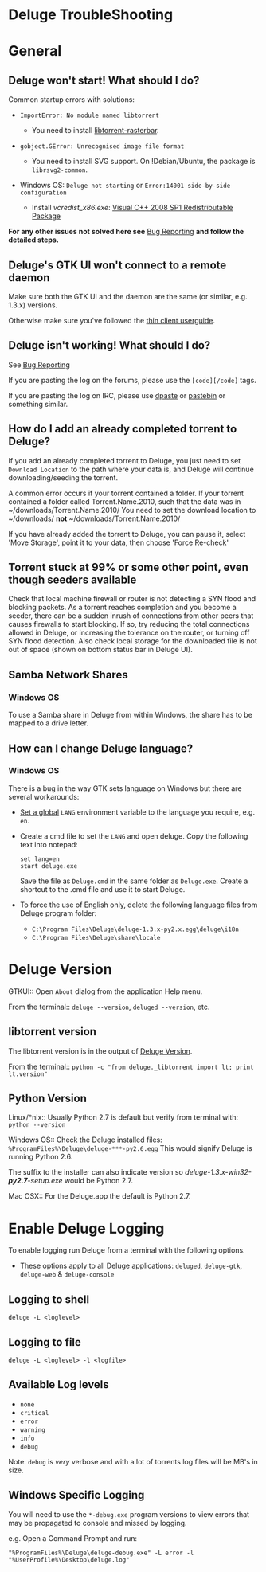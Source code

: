
<h1 style="text-align: left;">Deluge TroubleShooting</h1>


# General

## Deluge won't start! What should I do?

Common startup errors with solutions:

* `ImportError: No module named libtorrent`
    * You need to install [libtorrent-rasterbar](http://www.rasterbar.com/products/libtorrent/).

* `gobject.GError: Unrecognised image file format`
    * You need to install SVG support. On !Debian/Ubuntu, the package is `librsvg2-common`.

* Windows OS: `Deluge not starting` or `Error:14001 side-by-side configuration`
    * Install *vcredist_x86.exe*: [Visual C++ 2008 SP1 Redistributable Package](https://www.microsoft.com/en-us/download/details.aspx?id=26368)

**For any other issues not solved here see** [Bug Reporting](/contributing/bugreporting.md) **and follow the detailed steps.**

## Deluge's GTK UI won't connect to a remote daemon

Make sure both the GTK UI and the daemon are the same (or similar, e.g. 1.3.x) versions.

Otherwise make sure you've followed the [thin client userguide](/userguide/thinclient.md).

## Deluge isn't working! What should I do?

See [Bug Reporting](/contributing/bugreporting.md)

If you are pasting the log on the forums, please use the `[code][/code]` tags.

If you are pasting the log on IRC, please use [dpaste](http://dpaste.com) or [pastebin](http://pastebin.com) or something similar.

## How do I add an already completed torrent to Deluge?

If you add an already completed torrent to Deluge, you just need to set `Download Location` to the path where your data is, and Deluge will continue downloading/seeding the torrent.

A common error occurs if your torrent contained a folder. If your torrent contained a folder called Torrent.Name.2010, such that the data was in ~/downloads/Torrent.Name.2010/ You need to set the download location to ~/downloads/ **not** ~/downloads/Torrent.Name.2010/

If you have already added the torrent to Deluge, you can pause it, select 'Move Storage', point it to your data, then choose 'Force Re-check'

## Torrent stuck at 99% or some other point, even though seeders available

Check that local machine firewall or router is not detecting a SYN flood and blocking packets. As a torrent reaches completion and you become a seeder, there can be a sudden inrush of connections from other peers that causes firewalls to start blocking. If so, try reducing the total connections allowed in Deluge, or increasing the tolerance on the router, or turning off SYN flood detection. Also check local storage for the downloaded file is not out of space (shown on bottom status bar in Deluge UI).

## Samba Network Shares

### Windows OS
To use a Samba share in Deluge from within Windows, the share has to be mapped to a drive letter.

## How can I change Deluge language?

### Windows OS
There is a bug in the way GTK sets language on Windows but there are several workarounds:

* [Set a global](http://www.howtogeek.com/51807/how-to-create-and-use-global-system-environment-variables/) `LANG` environment variable to the language you require, e.g. `en`.

* Create a cmd file to set the `LANG` and open deluge. Copy the following text into notepad:

    ```
    set lang=en
    start deluge.exe
    ```
  Save the file as `Deluge.cmd` in the same folder as `Deluge.exe`. Create a shortcut to the .cmd file and use it to start Deluge.

* To force the use of English only, delete the following language files from Deluge program folder:
    * `C:\Program Files\Deluge\deluge-1.3.x-py2.x.egg\deluge\i18n`
    * `C:\Program Files\Deluge\share\locale`

# Deluge Version

 GTKUI::
  Open `About` dialog from the application Help menu.

 From the terminal::
  `deluge --version`, `deluged --version`, etc.

## libtorrent version

The libtorrent version is in the output of [Deluge Version](/troubleshooting.md#deluge-version).

 From the terminal::
  `python -c "from deluge._libtorrent import lt; print lt.version"`

## Python Version

 Linux/*nix::
  Usually Python 2.7 is default but verify from terminal with: `python --version`

 Windows OS::
  Check the Deluge installed files: `%ProgramFiles%\Deluge\deluge-***-py2.6.egg` This would signify Deluge is running Python 2.6.

  The suffix to the installer can also indicate version so *deluge-1.3.x-win32-**py2.7**-setup.exe* would be Python 2.7.

 Mac OSX::
  For the Deluge.app the default is Python 2.7.

# Enable Deluge Logging
To enable logging run Deluge from a terminal with the following options.

* These options apply to all Deluge applications: `deluged`, `deluge-gtk`, `deluge-web` & `deluge-console`

## Logging to shell

```
deluge -L <loglevel>
```
## Logging to file

```
deluge -L <loglevel> -l <logfile>
```

## Available Log levels

* `none`
* `critical`
* `error`
* `warning`
* `info`
* `debug`

Note: `debug` is *very* verbose and with a lot of torrents log files will be MB's in size.

## Windows Specific Logging

You will need to use the `*-debug.exe` program versions to view errors that may be propagated to console and missed by logging.

e.g. Open a Command Prompt and run:

`"%ProgramFiles%\Deluge\deluge-debug.exe" -L error -l "%UserProfile%\Desktop\deluge.log"`





